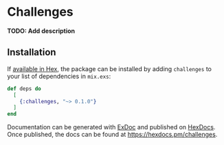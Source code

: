 # Challenges

**TODO: Add description**

## Installation

If [available in Hex](https://hex.pm/docs/publish), the package can be installed
by adding `challenges` to your list of dependencies in `mix.exs`:

```elixir
def deps do
  [
    {:challenges, "~> 0.1.0"}
  ]
end
```

Documentation can be generated with [ExDoc](https://github.com/elixir-lang/ex_doc)
and published on [HexDocs](https://hexdocs.pm). Once published, the docs can
be found at <https://hexdocs.pm/challenges>.

